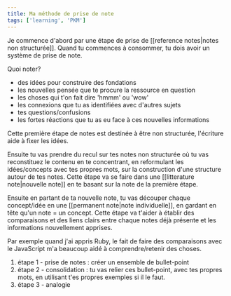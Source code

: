 ```yaml
---
title: Ma méthode de prise de note
tags: ['learning', 'PKM']
---
```


Je commence d'abord par une étape de prise de [[reference notes|notes non structurée]].
Quand tu commences à consommer, tu dois avoir un système de prise de note.

Quoi noter? 
- des idées pour construire des fondations
- les nouvelles pensée que te procure la ressource en question
- les choses qui t'on fait dire 'hmmm' ou 'wow'
- les connexions que tu as identifiées avec d'autres sujets
- tes questions/confusions
- les fortes réactions que tu as eu face à ces nouvelles informations

Cette première étape de notes est destinée à être non structurée, l'écriture aide à fixer les idées.


Ensuite tu vas prendre du recul sur tes notes non structurée où tu vas reconstituez le contenu en te concentrant, en reformulant les idées/concepts avec tes propres mots, sur la construction d'une structure autour de tes notes. Cette étape va se faire dans une [[litterature note|nouvelle note]] en te basant sur la note de la première étape.

Ensuite en partant de ta nouvelle note, tu vas découper chaque concept/idée en une [[permanent note|note individuelle]], en gardant en tête qu'un note = un concept. Cette étape va t'aider à établir des comparaisons et des liens clairs entre chaque notes déjà présente et les informations nouvellement apprises.

Par exemple quand j'ai appris Ruby, le fait de faire des comparaisons avec le JavaScript m'a beaucoup aidé à comprendre/retenir des choses.

1. étape 1 - prise de notes : créer un ensemble de bullet-point
2. étape 2 - consolidation : tu vas relier ces bullet-point, avec tes propres mots, en utilisant t'es propres exemples si il le faut.
3. étape 3 - analogie 

